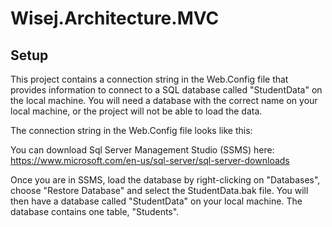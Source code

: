 # Wisej.Architecture.MVC

## Setup
This project contains a connection string in the Web.Config file that provides information to connect to a SQL database called "StudentData" on the local machine. You will need a database with the correct name on your local machine, or the project will not be able to load the data.

The connection string in the Web.Config file looks like this:
<connectionStrings>
		<add name="Students" connectionString="Data Source=(localdb)\MSSQLLocalDB;Initial Catalog=StudentData;Integrated Security=True;Connect Timeout=30;Encrypt=False;TrustServerCertificate=False;ApplicationIntent=ReadWrite;MultiSubnetFailover=False" providerName="System.Data.SqlClient"/>
	</connectionStrings>

You can download Sql Server Management Studio (SSMS) here: https://www.microsoft.com/en-us/sql-server/sql-server-downloads

Once you are in SSMS, load the database by right-clicking on "Databases", choose "Restore Database" and select the StudentData.bak file. You will then have a database called "StudentData" on your local machine. The database contains one table, "Students".

